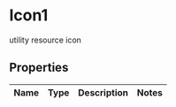 

# Icon1

utility resource icon

## Properties

| Name | Type | Description | Notes |
|------------ | ------------- | ------------- | -------------|



